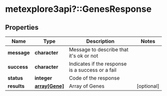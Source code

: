 # metexplore3api?::GenesResponse


## Properties
Name | Type | Description | Notes
------------ | ------------- | ------------- | -------------
**message** | **character** | Message to describe that it&#39;s ok or not | 
**success** | **character** | Indicates if the response is a success or a fail | 
**status** | **integer** | Code of the response | 
**results** | [**array[Gene]**](Gene.md) | Array of Genes | [optional] 


